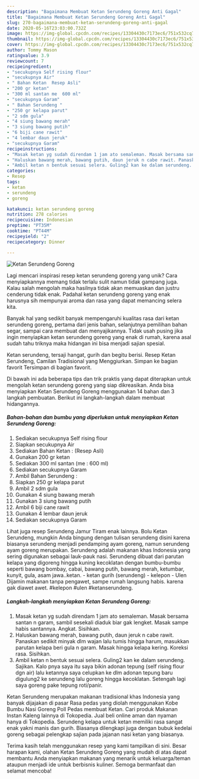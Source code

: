 ```yaml
---
description: "Bagaimana Membuat Ketan Serundeng Goreng Anti Gagal"
title: "Bagaimana Membuat Ketan Serundeng Goreng Anti Gagal"
slug: 270-bagaimana-membuat-ketan-serundeng-goreng-anti-gagal
date: 2020-05-16T23:03:00.732Z
image: https://img-global.cpcdn.com/recipes/13304430c7173ec6/751x532cq70/ketan-serundeng-goreng-foto-resep-utama.jpg
thumbnail: https://img-global.cpcdn.com/recipes/13304430c7173ec6/751x532cq70/ketan-serundeng-goreng-foto-resep-utama.jpg
cover: https://img-global.cpcdn.com/recipes/13304430c7173ec6/751x532cq70/ketan-serundeng-goreng-foto-resep-utama.jpg
author: Tommy Mason
ratingvalue: 3.9
reviewcount: 7
recipeingredient:
- "secukupnya Self rising flour"
- "secukupnya Air"
- " Bahan Ketan  Resep Asli"
- "200 gr ketan"
- "300 ml santan me  600 ml"
- "secukupnya Garam"
- " Bahan Serundeng "
- "250 gr kelapa parut"
- "2 sdm gula"
- "4 siung bawang merah"
- "3 siung bawang putih"
- "6 biji cane rawit"
- "4 lembar daun jeruk"
- "secukupnya Garam"
recipeinstructions:
- "Masak ketan yg sudah direndam 1 jam ato semaleman. Masak bersama santan n garam, sambil sesekali diaduk biar gak lengket. Masak sampe habis santannya. Angkat. Sisihkan."
- "Haluskan bawang merah, bawang putih, daun jeruk n cabe rawit. Panaskan sedikit minyak dlm wajan lalu tumis hingga harum, masukkan parutan kelapa beri gula n garam. Masak hingga kelapa kering. Koreksi rasa. Sisihkan."
- "Ambil ketan n bentuk sesuai selera. Guling2 kan ke dalam serundeng. Sajikan. Kalo pnya saya itu saya bikin adonan tepung (self rising flour dgn air) lalu ketannya saya celupkan ke dlm adonan tepung baru digulung2 ke serundeng lalu goreng hingga kecoklatan. Setengah lagi saya goreng pake tepung roti/panir."
categories:
- Resep
tags:
- ketan
- serundeng
- goreng

katakunci: ketan serundeng goreng 
nutrition: 278 calories
recipecuisine: Indonesian
preptime: "PT35M"
cooktime: "PT44M"
recipeyield: "2"
recipecategory: Dinner

---
```



![Ketan Serundeng Goreng](https://img-global.cpcdn.com/recipes/13304430c7173ec6/751x532cq70/ketan-serundeng-goreng-foto-resep-utama.jpg)

Lagi mencari inspirasi resep ketan serundeng goreng yang unik? Cara menyiapkannya memang tidak terlalu sulit namun tidak gampang juga. Kalau salah mengolah maka hasilnya tidak akan memuaskan dan justru cenderung tidak enak. Padahal ketan serundeng goreng yang enak harusnya sih mempunyai aroma dan rasa yang dapat memancing selera kita.

Banyak hal yang sedikit banyak mempengaruhi kualitas rasa dari ketan serundeng goreng, pertama dari jenis bahan, selanjutnya pemilihan bahan segar, sampai cara membuat dan menyajikannya. Tidak usah pusing jika ingin menyiapkan ketan serundeng goreng yang enak di rumah, karena asal sudah tahu triknya maka hidangan ini bisa menjadi sajian spesial.

Ketan serundeng, tersaji hangat, gurih dan begitu berisi. Resep Ketan Serundeng, Camilan Tradisional yang Menggiurkan. Simpan ke bagian favorit Tersimpan di bagian favorit.


Di bawah ini ada beberapa tips dan trik praktis yang dapat diterapkan untuk mengolah ketan serundeng goreng yang siap dikreasikan. Anda bisa menyiapkan Ketan Serundeng Goreng menggunakan 14 bahan dan 3 langkah pembuatan. Berikut ini langkah-langkah dalam membuat hidangannya.

<!--inarticleads1-->

##### Bahan-bahan dan bumbu yang diperlukan untuk menyiapkan Ketan Serundeng Goreng:

1. Sediakan secukupnya Self rising flour
1. Siapkan secukupnya Air
1. Sediakan  Bahan Ketan : (Resep Asli)
1. Gunakan 200 gr ketan
1. Sediakan 300 ml santan (me : 600 ml)
1. Sediakan secukupnya Garam
1. Ambil  Bahan Serundeng :
1. Siapkan 250 gr kelapa parut
1. Ambil 2 sdm gula
1. Gunakan 4 siung bawang merah
1. Gunakan 3 siung bawang putih
1. Ambil 6 biji cane rawit
1. Gunakan 4 lembar daun jeruk
1. Sediakan secukupnya Garam


Lihat juga resep Serundeng Jamur Tiram enak lainnya. Bolu Ketan Serundeng, mungkin Anda bingung dengan tulisan serundeng disini karena biasanya serundeng menjadi pendamping ayam goreng, namun serundeng ayam goreng merupakan. Serundeng adalah makanan khas Indonesia yang sering digunakan sebagai lauk-pauk nasi. Serundeng dibuat dari parutan kelapa yang digoreng hingga kuning kecoklatan dengan bumbu-bumbu seperti bawang bombay, cabai, bawang putih, bawang merah, ketumbar, kunyit, gula, asam jawa..ketan. - ketan gurih (serundeng) - kelepon - Ulen Dijamin makanan tanpa pengawet, sampe rumah langsung habis. karena gak diawet awet. #kelepon #ulen #ketanserundeng. 

<!--inarticleads2-->

##### Langkah-langkah menyiapkan Ketan Serundeng Goreng:

1. Masak ketan yg sudah direndam 1 jam ato semaleman. Masak bersama santan n garam, sambil sesekali diaduk biar gak lengket. Masak sampe habis santannya. Angkat. Sisihkan.
1. Haluskan bawang merah, bawang putih, daun jeruk n cabe rawit. Panaskan sedikit minyak dlm wajan lalu tumis hingga harum, masukkan parutan kelapa beri gula n garam. Masak hingga kelapa kering. Koreksi rasa. Sisihkan.
1. Ambil ketan n bentuk sesuai selera. Guling2 kan ke dalam serundeng. Sajikan. Kalo pnya saya itu saya bikin adonan tepung (self rising flour dgn air) lalu ketannya saya celupkan ke dlm adonan tepung baru digulung2 ke serundeng lalu goreng hingga kecoklatan. Setengah lagi saya goreng pake tepung roti/panir.


Ketan Serundeng merupakan makanan tradisional khas Indonesia yang banyak dijajakan di pasar Rasa pedas yang diolah menggunakan Kobe Bumbu Nasi Goreng Poll Pedas membuat Ketan. Cari produk Makanan Instan Kaleng lainnya di Tokopedia. Jual beli online aman dan nyaman hanya di Tokopedia. Serundeng kelapa untuk ketan memiliki rasa sangat enak yakni manis dan gurih. Biasanya dilengkapi juga dengan bubuk kedelai goreng sebagai pelengkap sajian pada jajanan nasi ketan yang biasanya. 

Terima kasih telah menggunakan resep yang kami tampilkan di sini. Besar harapan kami, olahan Ketan Serundeng Goreng yang mudah di atas dapat membantu Anda menyiapkan makanan yang menarik untuk keluarga/teman ataupun menjadi ide untuk berbisnis kuliner. Semoga bermanfaat dan selamat mencoba!
